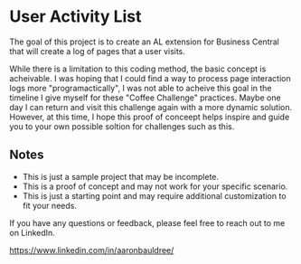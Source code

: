 # User Activity List
The goal of this project is to create an AL extension for Business Central that will create a log of pages that a user visits.

While there is a limitation to this coding method, the basic concept is acheivable. I was hoping that I could find a way to process page interaction logs more "programactically", I was not able to acheive this goal in the timeline I give myself for these "Coffee Challenge" practices. Maybe one day I can return and visit this challenge again with a more dynamic solution. However, at this time, I hope this proof of conceept helps inspire and guide you to your own possible soltion for challenges such as this.

## Notes

* This is just a sample project that may be incomplete.
* This is a proof of concept and may not work for your specific scenario.
* This is just a starting point and may require additional customization to fit your needs.

If you have any questions or feedback, please feel free to reach out to me on LinkedIn.

https://www.linkedin.com/in/aaronbauldree/
